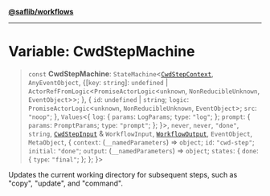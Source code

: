 [**@saflib/workflows**](../index.md)

---

# Variable: CwdStepMachine

> `const` **CwdStepMachine**: `StateMachine`\<[`CwdStepContext`](../interfaces/CwdStepContext.md), `AnyEventObject`, \{\[`key`: `string`\]: `undefined` \| `ActorRefFromLogic`\<`PromiseActorLogic`\<`unknown`, `NonReducibleUnknown`, `EventObject`\>\>; \}, \{ `id`: `undefined` \| `string`; `logic`: `PromiseActorLogic`\<`unknown`, `NonReducibleUnknown`, `EventObject`\>; `src`: `"noop"`; \}, `Values`\<\{ `log`: \{ `params`: `LogParams`; `type`: `"log"`; \}; `prompt`: \{ `params`: `PromptParams`; `type`: `"prompt"`; \}; \}\>, `never`, `never`, `"done"`, `string`, [`CwdStepInput`](../interfaces/CwdStepInput.md) & `WorkflowInput`, [`WorkflowOutput`](../interfaces/WorkflowOutput.md), `EventObject`, `MetaObject`, \{ `context`: (`__namedParameters`) => `object`; `id`: `"cwd-step"`; `initial`: `"done"`; `output`: (`__namedParameters`) => `object`; `states`: \{ `done`: \{ `type`: `"final"`; \}; \}; \}\>

Updates the current working directory for subsequent steps, such as "copy", "update", and "command".
